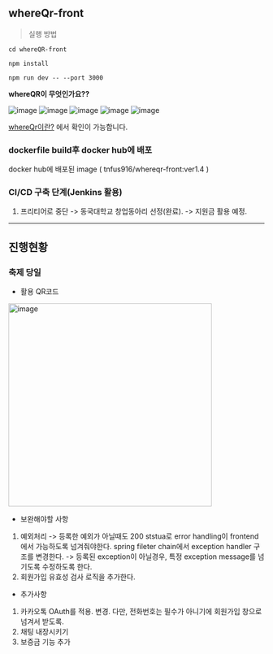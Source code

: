 ## whereQr-front 

> 실행 방법

```
cd whereQR-front

npm install

npm run dev -- --port 3000

```

**whereQR이 무엇인가요??**

![image](https://github.com/baeksoojin/whereQR_Spring_version/assets/74058047/ffeb7b21-9dce-4283-b739-f51d3272ac29)
![image](https://github.com/baeksoojin/whereQR_Spring_version/assets/74058047/c3a5fe3f-e35d-4e91-8c21-3b5952c4a042)
![image](https://github.com/baeksoojin/whereQR_Spring_version/assets/74058047/8ee698a5-b3d0-4840-8ca2-481a7a080abd)
![image](https://github.com/baeksoojin/whereQR_Spring_version/assets/74058047/e4109fce-aa20-4a31-a352-a73544e40498)
![image](https://github.com/baeksoojin/whereQR_Spring_version/assets/74058047/a06392c1-b880-432c-a31e-b670fda016fa)


[whereQr이란?](https://towering-beach-ce0.notion.site/whereQR-sprint1-2a8a1b1f9dba4ee697d6785cd8019f08?pvs=4 ) 에서 확인이 가능합니다.


### dockerfile build후 docker hub에 배포
docker hub에 배포된 image ( tnfus916/whereqr-front:ver1.4 )



### CI/CD 구축 단계(Jenkins 활용)

1. 프리티어로 중단 -> 동국대학교 창업동아리 선정(완료). -> 지원금 활용 예정.<br>

----
## 진행현황

### 축제 당일

- 활용 QR코드
<img width="400" alt="image" src="https://github.com/baek-park/whereQR_Spring_version/assets/74058047/cbf9f76a-e4d7-4264-968f-4034a08f7c80">

- 보완해야할 사항
1. 예외처리 -> 등록한 예외가 아닐때도 200 ststua로 error handling이 frontend에서 가능하도록 넘겨줘야한다.
  spring fileter chain에서 exception handler 구조를 변경한다. -> 등록된 exception이 아닐경우, 특정 exception message를 넘기도록 수정하도록 한다.
2. 회원가입 유효성 검사 로직을 추가한다.

- 추가사항
1. 카카오톡 OAuth를 적용. 변경. 다만, 전화번호는 필수가 아니기에 회원가입 창으로 넘겨서 받도록.
2. 채팅 내장시키기
3. 보증금 기능 추가



